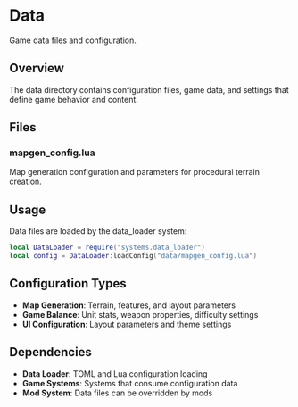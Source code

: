 # Data

Game data files and configuration.

## Overview

The data directory contains configuration files, game data, and settings that define game behavior and content.

## Files

### mapgen_config.lua
Map generation configuration and parameters for procedural terrain creation.

## Usage

Data files are loaded by the data_loader system:

```lua
local DataLoader = require("systems.data_loader")
local config = DataLoader:loadConfig("data/mapgen_config.lua")
```

## Configuration Types

- **Map Generation**: Terrain, features, and layout parameters
- **Game Balance**: Unit stats, weapon properties, difficulty settings
- **UI Configuration**: Layout parameters and theme settings

## Dependencies

- **Data Loader**: TOML and Lua configuration loading
- **Game Systems**: Systems that consume configuration data
- **Mod System**: Data files can be overridden by mods